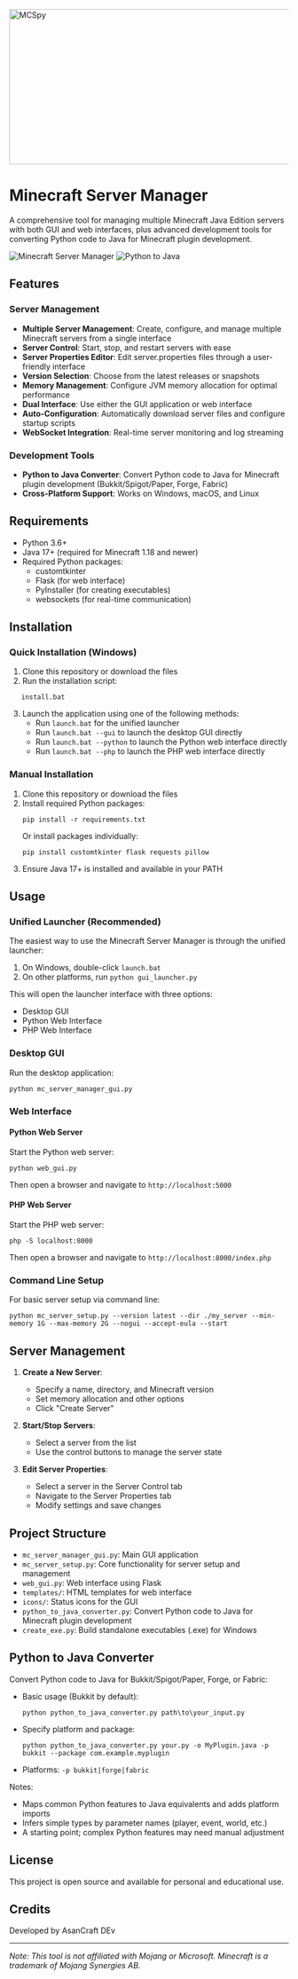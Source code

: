 <img width="1024" height="280" alt="MCSpy" src="https://github.com/user-attachments/assets/35bf8ca2-b5d2-4201-b4f8-b92e2ef28963" />

# Minecraft Server Manager

A comprehensive tool for managing multiple Minecraft Java Edition servers with both GUI and web interfaces, plus advanced development tools for converting Python code to Java for Minecraft plugin development.

![Minecraft Server Manager](https://img.shields.io/badge/Minecraft-Server%20Manager-brightgreen)
![Python to Java](https://img.shields.io/badge/Python%20to%20Java-Converter-blue)


## Features

### Server Management
- **Multiple Server Management**: Create, configure, and manage multiple Minecraft servers from a single interface
- **Server Control**: Start, stop, and restart servers with ease
- **Server Properties Editor**: Edit server.properties files through a user-friendly interface
- **Version Selection**: Choose from the latest releases or snapshots
- **Memory Management**: Configure JVM memory allocation for optimal performance
- **Dual Interface**: Use either the GUI application or web interface
- **Auto-Configuration**: Automatically download server files and configure startup scripts
- **WebSocket Integration**: Real-time server monitoring and log streaming

### Development Tools
- **Python to Java Converter**: Convert Python code to Java for Minecraft plugin development (Bukkit/Spigot/Paper, Forge, Fabric)
- **Cross-Platform Support**: Works on Windows, macOS, and Linux

## Requirements

- Python 3.6+
- Java 17+ (required for Minecraft 1.18 and newer)
- Required Python packages:
  - customtkinter
  - Flask (for web interface)
  - PyInstaller (for creating executables)
  - websockets (for real-time communication)

## Installation

### Quick Installation (Windows)

1. Clone this repository or download the files
2. Run the installation script:
```
   install.bat
```
3. Launch the application using one of the following methods:
   - Run `launch.bat` for the unified launcher
   - Run `launch.bat --gui` to launch the desktop GUI directly
   - Run `launch.bat --python` to launch the Python web interface directly
   - Run `launch.bat --php` to launch the PHP web interface directly

### Manual Installation

1. Clone this repository or download the files
2. Install required Python packages:
   ```
   pip install -r requirements.txt
   ```
   Or install packages individually:
   ```
   pip install customtkinter flask requests pillow
   ```
3. Ensure Java 17+ is installed and available in your PATH

## Usage

### Unified Launcher (Recommended)

The easiest way to use the Minecraft Server Manager is through the unified launcher:

1. On Windows, double-click `launch.bat`
2. On other platforms, run `python gui_launcher.py`

This will open the launcher interface with three options:
- Desktop GUI
- Python Web Interface
- PHP Web Interface


### Desktop GUI

Run the desktop application:
```
python mc_server_manager_gui.py
```

### Web Interface

#### Python Web Server
Start the Python web server:
```
python web_gui.py
```
Then open a browser and navigate to `http://localhost:5000`

#### PHP Web Server
Start the PHP web server:
```
php -S localhost:8000
```
Then open a browser and navigate to `http://localhost:8000/index.php`

### Command Line Setup

For basic server setup via command line:

```
python mc_server_setup.py --version latest --dir ./my_server --min-memory 1G --max-memory 2G --nogui --accept-eula --start
```

## Server Management

1. **Create a New Server**:
   - Specify a name, directory, and Minecraft version
   - Set memory allocation and other options
   - Click "Create Server"

2. **Start/Stop Servers**:
   - Select a server from the list
   - Use the control buttons to manage the server state

3. **Edit Server Properties**:
   - Select a server in the Server Control tab
   - Navigate to the Server Properties tab
   - Modify settings and save changes

## Project Structure

- `mc_server_manager_gui.py`: Main GUI application
- `mc_server_setup.py`: Core functionality for server setup and management
- `web_gui.py`: Web interface using Flask
- `templates/`: HTML templates for web interface
- `icons/`: Status icons for the GUI
- `python_to_java_converter.py`: Convert Python code to Java for Minecraft plugin development
- `create_exe.py`: Build standalone executables (.exe) for Windows

## Python to Java Converter

Convert Python code to Java for Bukkit/Spigot/Paper, Forge, or Fabric:

- Basic usage (Bukkit by default):
  ```
  python python_to_java_converter.py path\to\your_input.py
  ```
- Specify platform and package:
  ```
  python python_to_java_converter.py your.py -o MyPlugin.java -p bukkit --package com.example.myplugin
  ```
- Platforms: `-p bukkit|forge|fabric`

Notes:
- Maps common Python features to Java equivalents and adds platform imports
- Infers simple types by parameter names (player, event, world, etc.)
- A starting point; complex Python features may need manual adjustment

## License

This project is open source and available for personal and educational use.

## Credits

Developed by AsanCraft DEv

---

*Note: This tool is not affiliated with Mojang or Microsoft. Minecraft is a trademark of Mojang Synergies AB.*
